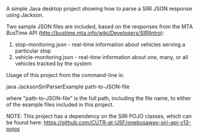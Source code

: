 A simple Java desktop project showing how to parse a SIRI JSON response using Jackson.

Two sample JSON files are included, based on the responses from the MTA BusTime API (http://bustime.mta.info/wiki/Developers/SIRIIntro):

1. stop-monitoring.json - real-time information about vehicles serving a particular stop
2. vehicle-monitoring.json - real-time information about one, many, or all vehicles tracked by the system

Usage of this project from the command-line is:

java JacksonSiriParserExample path-to-JSON-file

where "path-to-JSON-file" is the full path, including the file name, to either of the example files included in this project.

NOTE: This project has a dependency on the SIRI POJO classes, which can be found here:
https://github.com/CUTR-at-USF/onebusaway-siri-api-v13-pojos
